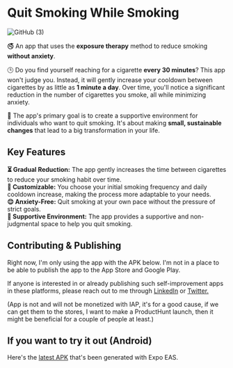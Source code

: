 # Quit Smoking While Smoking

![GitHub (3)](https://github.com/emredevsalot/quit-smoking-while-smoking/assets/72770244/b189d7c9-e38f-46ac-9d37-8f27ae839c45)

🚭 An app that uses the **exposure therapy** method to reduce smoking **without anxiety**.

🕒 Do you find yourself reaching for a cigarette **every 30 minutes**? This app won't judge you. Instead, it will gently increase your cooldown between cigarettes by as little as **1 minute a day**. Over time, you'll notice a significant reduction in the number of cigarettes you smoke, all while minimizing anxiety.

🤗 The app's primary goal is to create a supportive environment for individuals who want to quit smoking. It's about making **small, sustainable changes** that lead to a big transformation in your life.

## Key Features

**⏳ Gradual Reduction:** The app gently increases the time between cigarettes to reduce your smoking habit over time.<br/>
**🎯 Customizable:** You choose your initial smoking frequency and daily cooldown increase, making the process more adaptable to your needs.<br/>
**😌 Anxiety-Free:** Quit smoking at your own pace without the pressure of strict goals.<br/>
**🤝 Supportive Environment:** The app provides a supportive and non-judgmental space to help you quit smoking.<br/>

## Contributing & Publishing

Right now, I'm only using the app with the APK below. I'm not in a place to be able to publish the app to the App Store and Google Play.

If anyone is interested in or already publishing such self-improvement apps in these platforms, please reach out to me through [LinkedIn](https://www.linkedin.com/in/emredevsalot/) or [Twitter.](https://twitter.com/emredevsalot)

(App is not and will not be monetized with IAP, it's for a good cause, if we can get them to the stores, I want to make a ProductHunt launch, then it might be beneficial for a couple of people at least.)

## If you want to try it out (Android)

Here's the [latest APK](https://expo.dev/artifacts/eas/kiyP8cE4AxuubYxusWxPE6.apk) that's been generated with Expo EAS.
